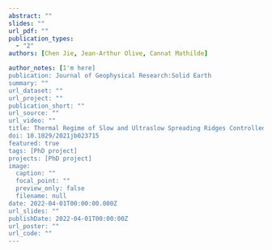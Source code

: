 ```yaml
---
abstract: ""
slides: ""
url_pdf: ""
publication_types:
  - "2"
authors: [Chen Jie, Jean-Arthur Olive, Cannat Mathilde]

author_notes: [I'm here]
publication: Journal of Geophysical Research:Solid Earth
summary: ""
url_dataset: ""
url_project: ""
publication_short: ""
url_source: ""
url_video: ""
title: Thermal Regime of Slow and Ultraslow Spreading Ridges Controlled by Melt Supply and Modes of Emplacement
doi: 10.1029/2021jb023715
featured: true
tags: [PhD project]
projects: [PhD project]
image:
  caption: ""
  focal_point: ""
  preview_only: false
  filename: null
date: 2022-04-01T00:00:00.000Z
url_slides: ""
publishDate: 2022-04-01T00:00:00Z
url_poster: ""
url_code: ""
---
```

